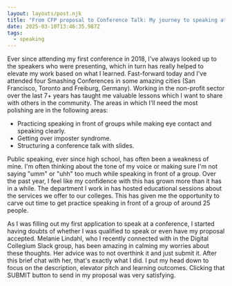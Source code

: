 ```yaml
---
layout: layouts/post.njk
title: "From CFP proposal to Conference Talk: My journey to speaking at a conference"
date: 2025-03-10T13:46:35.987Z
tags:
  - speaking
---
```

E﻿ver since attending my first conference in 2018, I've always looked up to the speakers who were presenting, which in turn has really helped to elevate my work based on what I learned. Fast-forward today and I've attended four Smashing Conferences in some amazing cities (San Francisco, Toronto and Freiburg, Germany). Working in the non-profit sector over the last 7+ years has taught me valuable lessons which I want to share with others in the community. The areas in which I'll need the most polishing are in the following areas:

* P﻿racticing speaking in front of groups while making eye contact and speaking clearly.
* Getting over imposter syndrome.
* S﻿tructuring a conference talk with slides.

P﻿ublic speaking, ever since high school, has often been a weakness of mine. I'm often thinking about the tone of my voice or making sure I'm not saying "umm" or "uhh" too much while speaking in front of a group. Over the past year, I feel like my confidence with this has grown more than it has in a while. The department I work in has hosted educational sessions about the services we offer to our colleges. This has given me the opportunity to carve out time to get practice speaking in front of a group of around 25 people.

A﻿s I was filling out my first application to speak at a conference, I started having doubts of whether I was qualified to speak or even have my proposal accepted. Melanie Lindahl, who I recently connected with in the Digital Collegium Slack group, has been amazing in calming my worries about these thoughts. Her advice was to not overthink it and just submit it. After this brief chat with her, that's exactly what I did. I put my head down to focus on the description, elevator pitch and learning outcomes. Clicking that SUBMIT button to send in my proposal was very satisfying.